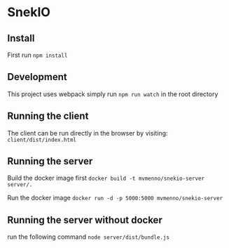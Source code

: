 # SnekIO

## Install
First run ``` npm install ```

## Development
This project uses webpack simply run ```npm run watch``` in the root directory

## Running the client
The client can be run directly in the browser by visiting:
``` client/dist/index.html ```

## Running the server
Build the docker image first
``` docker build -t mvmenno/snekio-server server/. ```

Run the docker image
``` docker run -d -p 5000:5000 mvmenno/snekio-server ``` 

## Running the server without docker
run the following command ``` node server/dist/bundle.js ```
